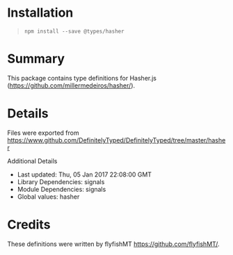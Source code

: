 # Installation
> `npm install --save @types/hasher`

# Summary
This package contains type definitions for Hasher.js (https://github.com/millermedeiros/hasher/).

# Details
Files were exported from https://www.github.com/DefinitelyTyped/DefinitelyTyped/tree/master/hasher

Additional Details
 * Last updated: Thu, 05 Jan 2017 22:08:00 GMT
 * Library Dependencies: signals
 * Module Dependencies: signals
 * Global values: hasher

# Credits
These definitions were written by flyfishMT <https://github.com/flyfishMT/>.

